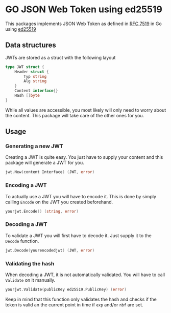 GO JSON Web Token using ed25519
===============================

This packages implements JSON Web Token as defined in [RFC 7519](https://tools.ietf.org/html/rfc7519) in Go using [ed25519](golang.org/x/crypto/ed25519)

Data structures
---------------

JWTs are stored as a struct with the following layout

```go
type JWT struct {
	Header struct {
		Typ string
		Alg string
	}
	Content interface{}
	Hash []byte
}
```

While all values are accessible, you most likely will only need to worry about the content. This package will take care of the other ones for you.

Usage
-----

### Generating a new JWT

Creating a JWT is quite easy. You just have to supply your content and this package will generate a JWT for you.

```go
jwt.New(content Interface) (JWT, error)
```

### Encoding a JWT

To actually use a JWT you will have to encode it. This is done by simply calling `Encode` on the JWT you created beforehand.

```go
yourjwt.Encode() (string, error)
```

### Decoding a JWT

To validate a JWT you will first have to decode it. Just supply it to the `Decode` function.

```go
jwt.Decode(yourencodedjwt) (JWT, error)
```

### Validating the hash

When decoding a JWT, it is not automatically validated. You will have to call `Validate` on it manually.

```go
yourjwt.Validate(publicKey ed25519.PublicKey) (error)
```

Keep in mind that this function only validates the hash and checks if the token is valid an the current point in time if `exp` and/or `nbf` are set.